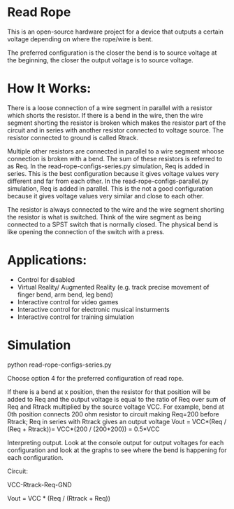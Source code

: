 # Read Rope 

This is an open-source hardware project for a device that outputs a certain voltage depending on where the rope/wire is bent.

The preferred configuration is the closer the bend is to source voltage at the beginning, the closer the output voltage is to source voltage.

# How It Works:

There is a loose connection of a wire segment in parallel with a resistor which shorts the resistor. 
If there is a bend in the wire, then the wire segment shorting the resistor is broken which makes the 
resistor part of the circuit and in series with another resistor connected to voltage source.
The resistor connected to ground is called Rtrack.

Multiple other resistors are connected in parallel to a wire segment whoose connection is broken with a bend.
The sum of these resistors is referred to as Req.
In the read-rope-configs-series.py simulation, Req is added in series. This is the best configuration because it gives voltage values very different and far from each other.
In the read-rope-configs-parallel.py simulation, Req is added in parallel. This is the not a good configuration because it gives voltage values very similar and close to each other.

The resistor is always connected to the wire and the wire segment shorting the resistor is what is switched.
Think of the wire segment as being connected to a SPST switch that is normally closed. 
The physical bend is like opening the connection of the switch with a press.
	   
	  
# Applications:
 - Control for disabled 
 - Virtual Reality/ Augmented Reality (e.g. track precise movement of finger bend, arm bend, leg bend)
 - Interactive control for video games
 - Interactive control for electronic musical insturments
 - Interactive control for training simulation

# Simulation

python read-rope-configs-series.py

Choose option 4 for the preferred configuration of read rope.

If there is a bend at x position, then the resistor for that position will be added to Req
and the output voltage is equal to the ratio of Req over sum of Req and Rtrack multiplied by the source voltage VCC.
For example, bend at 0th position connects 200 ohm resistor to circuit making Req=200 before Rtrack; 
Req in series with Rtrack gives an output voltage Vout = VCC*(Req / (Req + Rtrack))= VCC*(200 / (200+200)) = 0.5*VCC

Interpreting output.
Look at the console output for output voltages for each configuration and look at the graphs to see where the bend is happening
for each configuration.

Circuit:

VCC-Rtrack-Req-GND
 
Vout = VCC * (Req / (Rtrack + Req))
